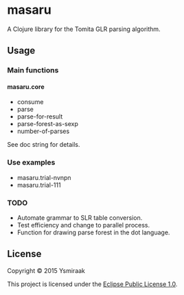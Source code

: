 # masaru

A Clojure library for the Tomita GLR parsing algorithm.

## Usage

### Main functions ###

#### masaru.core ####

* consume
* parse
* parse-for-result
* parse-forest-as-sexp
* number-of-parses

See doc string for details.

### Use examples ###

* masaru.trial-nvnpn
* masaru.trial-111

### TODO ###

* Automate grammar to SLR table conversion.
* Test efficiency and change to parallel process.
* Function for drawing parse forest in the dot language.

## License

Copyright &copy; 2015 Ysmiraak

This project is licensed under the [Eclipse Public License 1.0][license].

[license]: http://www.eclipse.org/legal/epl-v10.html
